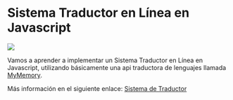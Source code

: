 # Sistema Traductor en Línea en Javascript
<img src="https://i0.wp.com/www.configuroweb.com/wp-content/uploads/2022/05/Sistema-Traductor-en-Linea-en-Javascript.png?resize=800%2C500&ssl=1">

Vamos a aprender a implementar un Sistema Traductor en Línea en Javascript, utilizando básicamente una api traductora de lenguajes llamada <a href="https://mymemory.translated.net/doc/spec.php">MyMemory</a>.

Más información en el siguiente enlace: <a href="https://www.configuroweb.com/sistema-traductor-en-linea-en-javascript/">Sistema de Traductor</a>
